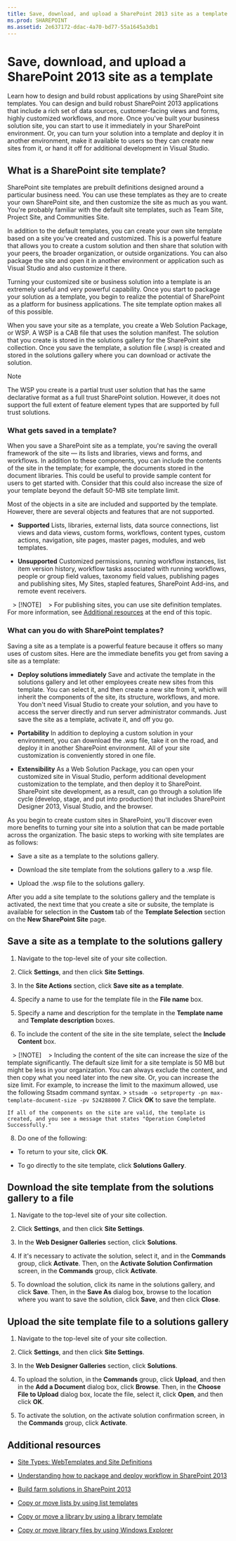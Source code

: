 ```yaml
---
title: Save, download, and upload a SharePoint 2013 site as a template
ms.prod: SHAREPOINT
ms.assetid: 2e637172-ddac-4a70-bd77-55a1645a3db1
---
```



# Save, download, and upload a SharePoint 2013 site as a template
Learn how to design and build robust applications by using SharePoint site templates.
You can design and build robust SharePoint 2013 applications that include a rich set of data sources, customer-facing views and forms, highly customized workflows, and more. Once you've built your business solution site, you can start to use it immediately in your SharePoint environment. Or, you can turn your solution into a template and deploy it in another environment, make it available to users so they can create new sites from it, or hand it off for additional development in Visual Studio.
  
    
    


## What is a SharePoint site template?
<a name="bkmk_WhatIsTemplate"> </a>

SharePoint site templates are prebuilt definitions designed around a particular business need. You can use these templates as they are to create your own SharePoint site, and then customize the site as much as you want. You're probably familiar with the default site templates, such as Team Site, Project Site, and Communities Site.
  
    
    
In addition to the default templates, you can create your own site template based on a site you've created and customized. This is a powerful feature that allows you to create a custom solution and then share that solution with your peers, the broader organization, or outside organizations. You can also package the site and open it in another environment or application such as Visual Studio and also customize it there.
  
    
    
Turning your customized site or business solution into a template is an extremely useful and very powerful capability. Once you start to package your solution as a template, you begin to realize the potential of SharePoint as a platform for business applications. The site template option makes all of this possible.
  
    
    
When you save your site as a template, you create a Web Solution Package, or WSP. A WSP is a CAB file that uses the solution manifest. The solution that you create is stored in the solutions gallery for the SharePoint site collection. Once you save the template, a solution file (.wsp) is created and stored in the solutions gallery where you can download or activate the solution.
  
    
    

> [!NOTE]
> The WSP you create is a partial trust user solution that has the same declarative format as a full trust SharePoint solution. However, it does not support the full extent of feature element types that are supported by full trust solutions.
  
    
    


### What gets saved in a template?

When you save a SharePoint site as a template, you're saving the overall framework of the site — its lists and libraries, views and forms, and workflows. In addition to these components, you can include the contents of the site in the template; for example, the documents stored in the document libraries. This could be useful to provide sample content for users to get started with. Consider that this could also increase the size of your template beyond the default 50-MB site template limit.
  
    
    
Most of the objects in a site are included and supported by the template. However, there are several objects and features that are not supported. 
  
    
    

- **Supported** Lists, libraries, external lists, data source connections, list views and data views, custom forms, workflows, content types, custom actions, navigation, site pages, master pages, modules, and web templates.
    
  
- **Unsupported** Customized permissions, running workflow instances, list item version history, workflow tasks associated with running workflows, people or group field values, taxonomy field values, publishing pages and publishing sites, My Sites, stapled features, SharePoint Add-ins, and remote event receivers.
    
   > [!NOTE]
   > For publishing sites, you can use site definition templates. For more information, see  [Additional resources](save-download-and-upload-a-sharepoint-2013-site-as-a-template.md#bkmk_additionalresources) at the end of this topic.

### What can you do with SharePoint templates?

Saving a site as a template is a powerful feature because it offers so many uses of custom sites. Here are the immediate benefits you get from saving a site as a template:
  
    
    

- **Deploy solutions immediately** Save and activate the template in the solutions gallery and let other employees create new sites from this template. You can select it, and then create a new site from it, which will inherit the components of the site, its structure, workflows, and more. You don't need Visual Studio to create your solution, and you have to access the server directly and run server administrator commands. Just save the site as a template, activate it, and off you go.
    
  
- **Portability** In addition to deploying a custom solution in your environment, you can download the .wsp file, take it on the road, and deploy it in another SharePoint environment. All of your site customization is conveniently stored in one file.
    
  
- **Extensibility** As a Web Solution Package, you can open your customized site in Visual Studio, perform additional development customization to the template, and then deploy it to SharePoint. SharePoint site development, as a result, can go through a solution life cycle (develop, stage, and put into production) that includes SharePoint Designer 2013, Visual Studio, and the browser.
    
  
As you begin to create custom sites in SharePoint, you'll discover even more benefits to turning your site into a solution that can be made portable across the organization. The basic steps to working with site templates are as follows:
  
    
    

- Save a site as a template to the solutions gallery.
    
  
- Download the site template from the solutions gallery to a .wsp file.
    
  
- Upload the .wsp file to the solutions gallery.
    
  
After you add a site template to the solutions gallery and the template is activated, the next time that you create a site or subsite, the template is available for selection in the **Custom** tab of the **Template Selection** section on the **New SharePoint Site** page.
  
    
    

## Save a site as a template to the solutions gallery
<a name="bkmk_SaveTemplate"> </a>


1. Navigate to the top-level site of your site collection.
    
  
2. Click **Settings**, and then click **Site Settings**.
    
  
3. In the **Site Actions** section, click **Save site as a template**.
    
  
4. Specify a name to use for the template file in the **File name** box.
    
  
5. Specify a name and description for the template in the **Template name** and **Template description** boxes.
    
  
6. To include the content of the site in the site template, select the **Include Content** box.
    
   > [!NOTE]
   > Including the content of the site can increase the size of the template significantly. The default size limit for a site template is 50 MB but might be less in your organization. You can always exclude the content, and then copy what you need later into the new site. Or, you can increase the size limit. For example, to increase the limit to the maximum allowed, use the following Stsadm command syntax. >  `stsadm -o setproperty -pn max-template-document-size -pv 524288000`
7. Click **OK** to save the template.
    
    If all of the components on the site are valid, the template is created, and you see a message that states "Operation Completed Successfully."
    
  
8. Do one of the following:
    
  - To return to your site, click **OK**.
    
  
  - To go directly to the site template, click **Solutions Gallery**.
    
  

## Download the site template from the solutions gallery to a file
<a name="bkmk_DownloadTemplate"> </a>


1. Navigate to the top-level site of your site collection.
    
  
2. Click **Settings**, and then click **Site Settings**.
    
  
3. In the **Web Designer Galleries** section, click **Solutions**.
    
  
4. If it's necessary to activate the solution, select it, and in the **Commands** group, click **Activate**. Then, on the **Activate Solution Confirmation** screen, in the **Commands** group, click **Activate**.
    
  
5. To download the solution, click its name in the solutions gallery, and click **Save**. Then, in the **Save As** dialog box, browse to the location where you want to save the solution, click **Save**, and then click **Close**.
    
  

## Upload the site template file to a solutions gallery
<a name="bkmk_UploadTemplate"> </a>


1. Navigate to the top-level site of your site collection.
    
  
2. Click **Settings**, and then click **Site Settings**.
    
  
3. In the **Web Designer Galleries** section, click **Solutions**.
    
  
4. To upload the solution, in the **Commands** group, click **Upload**, and then in the **Add a Document** dialog box, click **Browse**. Then, in the **Choose File to Upload** dialog box, locate the file, select it, click **Open**, and then click **OK**.
    
  
5. To activate the solution, on the activate solution confirmation screen, in the **Commands** group, click **Activate**.
    
  

## Additional resources
<a name="bkmk_additionalresources"> </a>


-  [Site Types: WebTemplates and Site Definitions](http://msdn.microsoft.com/en-us/library/ms434313.aspx)
    
  
-  [Understanding how to package and deploy workflow in SharePoint 2013](http://msdn.microsoft.com/en-us/library/jj819316%28v=office.15%29.aspx)
    
  
-  [Build farm solutions in SharePoint 2013](http://msdn.microsoft.com/en-us/library/jj163902%28v=office.15%29.aspx)
    
  
-  [Copy or move lists by using list templates](http://office.com/redir/HA101782479.aspx)
    
  
-  [Copy or move a library by using a library template](http://office.com/redir/HA101814157.aspx)
    
  
-  [Copy or move library files by using Windows Explorer](http://office.com/redir/HA101811182.aspx)
    
  

